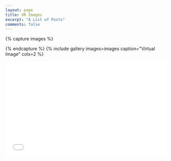 ```yaml
---
layout: page
title: VR Images
excerpt: "A List of Posts"
comments: false
---
```


{% capture images %}
	
      
{% endcapture %}
{% include gallery images=images caption="Virtual Image" cols=2 %}

<iframe width="100%" height="300px" allowfullscreen frameborder="0" src="//chinmay0301.github.io/vrview/?image=examples/pano/milky_way.jpg&is_stereo=true"></iframe>


